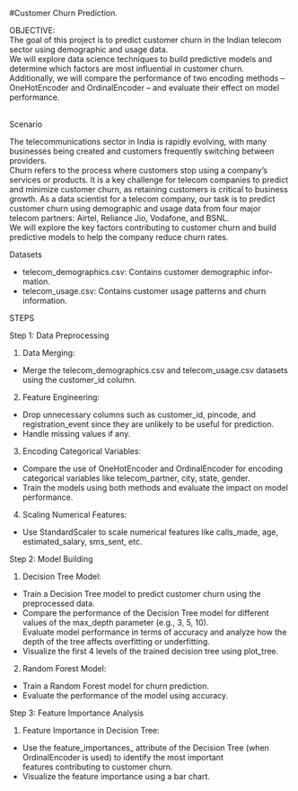 #Customer Churn Prediction.

OBJECTIVE:<br/>
The goal of this project is to predict customer churn in the Indian telecom sector using demographic and usage data.<br/>
We will explore data science techniques to build predictive models and determine which factors are most influential in customer churn.<br/> 
Additionally, we will compare the performance of two encoding methods – OneHotEncoder and OrdinalEncoder – and evaluate their effect on model performance.<br/><br/>


Scenario

The telecommunications sector in India is rapidly evolving, with many businesses being created and customers frequently switching between providers.<br/> 
Churn refers to the process where customers stop using a company’s services or products. It is a key challenge for telecom companies to predict<br/>
and minimize customer churn, as retaining customers is critical to business growth. As a data scientist for a telecom company, our task is to predict<br/>
customer churn using demographic and usage data from four major telecom partners: Airtel, Reliance Jio, Vodafone, and BSNL.<br/>
We will explore the key factors contributing to customer churn and build predictive models to help the company reduce churn rates.<br/>


Datasets
- telecom_demographics.csv: Contains customer demographic infor-
mation.
- telecom_usage.csv: Contains customer usage patterns and churn
information.


STEPS<br/>

Step 1: Data Preprocessing<br/>

1. Data Merging:<br/>
- Merge the telecom_demographics.csv and telecom_usage.csv datasets using the customer_id column.<br/>

2. Feature Engineering:<br/>
- Drop unnecessary columns such as customer_id, pincode, and registration_event since they are unlikely to be useful for prediction.<br/>
- Handle missing values if any.<br/>
    
3. Encoding Categorical Variables:<br/>
- Compare the use of OneHotEncoder and OrdinalEncoder for encoding categorical variables like telecom_partner, city, state, gender.<br/>
- Train the models using both methods and evaluate the impact on model performance.<br/>
  
4. Scaling Numerical Features:<br/>
- Use StandardScaler to scale numerical features like calls_made, age, estimated_salary, sms_sent, etc.<br/>

Step 2: Model Building<br/>

1. Decision Tree Model:<br/>
- Train a Decision Tree model to predict customer churn using the preprocessed data.<br/>
- Compare the performance of the Decision Tree model for different values of the max_depth parameter (e.g., 3, 5, 10).<br/>
Evaluate model performance in terms of accuracy and analyze how the depth of the tree affects overfitting or underfitting.<br/>
- Visualize the first 4 levels of the trained decision tree using plot_tree.<br/>
    
2. Random Forest Model:<br/>
- Train a Random Forest model for churn prediction.<br/>
- Evaluate the performance of the model using accuracy.<br/>

Step 3: Feature Importance Analysis<br/>

1. Feature Importance in Decision Tree:<br/>
- Use the feature_importances_ attribute of the Decision Tree (when OrdinalEncoder is used) to identify the most important<br/>
features contributing to customer churn.<br/>
- Visualize the feature importance using a bar chart.<br/>
